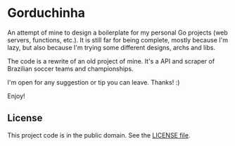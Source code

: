 # Gorduchinha

An attempt of mine to design a boilerplate for my personal Go projects (web servers, functions, etc.). It is still far for being complete, mostly because I'm lazy, but also because I'm trying some different designs, archs and libs.

The code is a rewrite of an old project of mine. It's a API and scraper of Brazilian soccer teams and championships.

I'm open for any suggestion or tip you can leave. Thanks! :)

Enjoy!

## License

This project code is in the public domain. See the [LICENSE file][1].

[1]: https://github.com/Nhanderu/gorduchinha/blob/master/LICENSE
